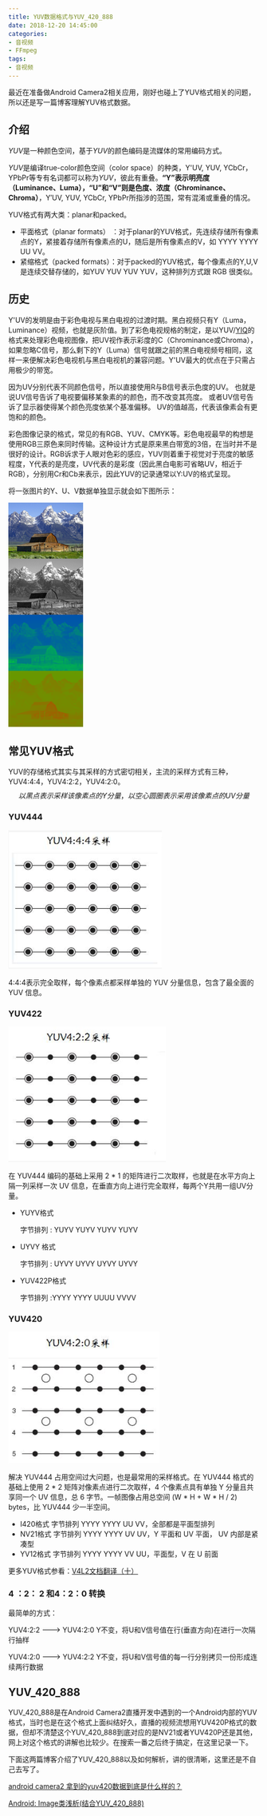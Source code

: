 ```yaml
---
title: YUV数据格式与YUV_420_888
date: 2018-12-20 14:45:00
categories: 
- 音视频
- FFmpeg
tags:
- 音视频
---
```


最近在准备做Android Camera2相关应用，刚好也碰上了YUV格式相关的问题，所以还是写一篇博客理解YUV格式数据。

## 介绍

*YUV*是一种颜色空间，基于*YUV*的颜色编码是流媒体的常用编码方式。

*YUV*是编译true-color颜色空间（color space）的种类，Y'UV, YUV, YCbCr，YPbPr等专有名词都可以称为*YUV*，彼此有重叠。**“Y”表示明亮度（Luminance、Luma），“U”和“V”则是色度、浓度（Chrominance、Chroma）**，Y′UV, YUV, YCbCr, YPbPr所指涉的范围，常有混淆或重叠的情况。

YUV格式有两大类：planar和packed。

- 平面格式（planar formats） ：对于planar的YUV格式，先连续存储所有像素点的Y，紧接着存储所有像素点的U，随后是所有像素点的V，如 YYYY YYYY UU VV。
- 紧缩格式（packed formats）：对于packed的YUV格式，每个像素点的Y,U,V是连续交替存储的，如YUV YUV YUV YUV，这种排列方式跟 RGB 很类似。



## 历史

Y'UV的发明是由于彩色电视与黑白电视的过渡时期。黑白视频只有Y（Luma，Luminance）视频，也就是灰阶值。到了彩色电视规格的制定，是以YUV/[YIQ](https://zh.wikipedia.org/wiki/YIQ)的格式来处理彩色电视图像，把UV视作表示彩度的C（Chrominance或Chroma），如果忽略C信号，那么剩下的Y（Luma）信号就跟之前的黑白电视频号相同，这样一来便解决彩色电视机与黑白电视机的兼容问题。Y'UV最大的优点在于只需占用极少的带宽。

因为UV分别代表不同颜色信号，所以直接使用R与B信号表示色度的UV。 也就是说UV信号告诉了电视要偏移某象素的的颜色，而不改变其亮度。 或者UV信号告诉了显示器使得某个颜色亮度依某个基准偏移。 UV的值越高，代表该像素会有更饱和的颜色。

彩色图像记录的格式，常见的有RGB、YUV、CMYK等。彩色电视最早的构想是使用RGB三原色来同时传输。这种设计方式是原来黑白带宽的3倍，在当时并不是很好的设计。RGB诉求于人眼对色彩的感应，YUV则着重于视觉对于亮度的敏感程度，Y代表的是亮度，UV代表的是彩度（因此黑白电影可省略UV，相近于RGB），分别用Cr和Cb来表示，因此YUV的记录通常以Y:UV的格式呈现。

将一张图片的Y、U、V数据单独显示就会如下图所示：

![YUV数据显示](YUV数据格式与YUV_420_888/yuv.png)

## 常见YUV格式

YUV的存储格式其实与其采样的方式密切相关，主流的采样方式有三种，YUV4:4:4，YUV4:2:2，YUV4:2:0。
$$
以黑点表示采样该像素点的Y分量，以空心圆圈表示采用该像素点的UV分量
$$

### YUV444

![](YUV数据格式与YUV_420_888/yuv444.png)

4:4:4表示完全取样，每个像素点都采样单独的 YUV 分量信息，包含了最全面的 YUV 信息。

### YUV422



![](YUV数据格式与YUV_420_888/yuv422.png)

在 YUV444 编码的基础上采用 2 * 1 的矩阵进行二次取样，也就是在水平方向上隔一列采样一次 UV 信息，在垂直方向上进行完全取样，每两个Y共用一组UV分量。

- YUYV格式

  字节排列 : YUYV YUYV YUYV YUYV

- UYVY 格式 

  字节排列 : UYVY UYVY UYVY UYVY

- YUV422P格式 

  字节排列 :YYYY YYYY UUUU VVVV


### YUV420

![](YUV数据格式与YUV_420_888/yuv420.png)

解决 YUV444 占用空间过大问题，也是最常用的采样格式。在 YUV444 格式的基础上使用 2 * 2 矩阵对像素点进行二次取样，4 个像素点具有单独 Y 分量且共享同一个 UV 信息，总 6 字节。一帧图像占用总空间 (W * H + W * H / 2) bytes，比 YUV444 少一半空间。

- I420格式
  字节排列 YYYY YYYY UU VV，全部都是平面型排列
- NV21格式
  字节排列 YYYY YYYY UV UV，Y 平面和 UV 平面， UV 内部是紧凑型
- YV12格式
  字节排列 YYYY YYYY VV UU，平面型，V 在 U 前面

更多YUV格式参看：[V4L2文档翻译（十）](https://blog.csdn.net/airk000/article/details/25032901)



### 4 ：2： 2 和4：2：0 转换

最简单的方式：

YUV4:2:2 ---> YUV4:2:0  Y不变，将U和V信号值在行(垂直方向)在进行一次隔行抽样

 YUV4:2:0 ---> YUV4:2:2  Y不变，将U和V信号值的每一行分别拷贝一份形成连续两行数据



## YUV_420_888

YUV_420_888是在Android Camera2直播开发中遇到的一个Android内部的YUV格式，当时也是在这个格式上面纠结好久，直播的视频流想用YUV420P格式的数据，但却不清楚这个YUV_420_888到底对应的是NV21或者YUV420P还是其他，网上对这个格式的讲解也比较少。在搜索一番之后终于搞定，在这里记录一下。

下面这两篇博客介绍了YUV_420_888以及如何解析，讲的很清晰，这里还是不自己去写了。

[android camera2 拿到的yuv420数据到底是什么样的？](https://link.juejin.im/?target=https%3A%2F%2Fblog.csdn.net%2Fj12345678901%2Farticle%2Fdetails%2F78110640)

[Android: Image类浅析(结合YUV_420_888)](https://link.juejin.im/?target=https%3A%2F%2Fwww.polarxiong.com%2Farchives%2FAndroid-Image%25E7%25B1%25BB%25E6%25B5%2585%25E6%259E%2590-%25E7%25BB%2593%25E5%2590%2588YUV_420_888.html)